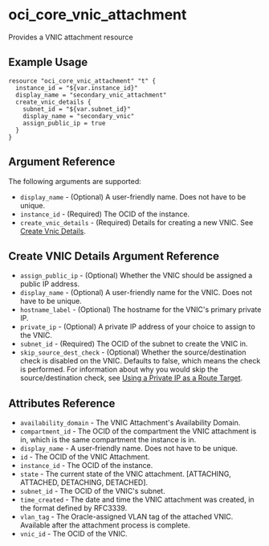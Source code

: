 # oci\_core\_vnic\_attachment

Provides a VNIC attachment resource

## Example Usage

```
resource "oci_core_vnic_attachment" "t" {
  instance_id = "${var.instance_id}"
  display_name = "secondary_vnic_attachment"
  create_vnic_details {
    subnet_id = "${var.subnet_id}"
    display_name = "secondary_vnic"
    assign_public_ip = true
  }
}
```

## Argument Reference

The following arguments are supported:

* `display_name` - (Optional) A user-friendly name. Does not have to be unique.
* `instance_id` - (Required) The OCID of the instance.
* `create_vnic_details` - (Required) Details for creating a new VNIC. See [Create Vnic Details](https://docs.us-phoenix-1.oraclecloud.com/api/#/en/iaas/20160918/requests/CreateVnicDetails).

## Create VNIC Details Argument Reference

* `assign_public_ip` - (Optional) Whether the VNIC should be assigned a public IP address.
* `display_name` - (Optional) A user-friendly name for the VNIC. Does not have to be unique.
* `hostname_label` - (Optional) The hostname for the VNIC's primary private IP.
* `private_ip` - (Optional) A private IP address of your choice to assign to the VNIC.
* `subnet_id` - (Required) The OCID of the subnet to create the VNIC in.
* `skip_source_dest_check` - (Optional) Whether the source/destination check is disabled on the VNIC. Defaults to false, which means the check is performed. For information about why you would skip the source/destination check, see [Using a Private IP as a Route Target](https://docs.us-phoenix-1.oraclecloud.com/Content/Network/Tasks/managingroutetables.htm#privateip).

## Attributes Reference

* `availability_domain` - The VNIC Attachment's Availability Domain.
* `compartment_id` - The OCID of the compartment the VNIC attachment is in, which is the same compartment the instance is in.
* `display_name` - A user-friendly name. Does not have to be unique.
* `id` - The OCID of the VNIC Attachment.
* `instance_id` - The OCID of the instance.
* `state` - The current state of the VNIC attachment. [ATTACHING, ATTACHED, DETACHING, DETACHED].
* `subnet_id` - The OCID of the VNIC's subnet.
* `time_created` - The date and time the VNIC attachment was created, in the format defined by RFC3339.
* `vlan_tag` - The Oracle-assigned VLAN tag of the attached VNIC. Available after the attachment process is complete.
* `vnic_id` - The OCID of the VNIC.

